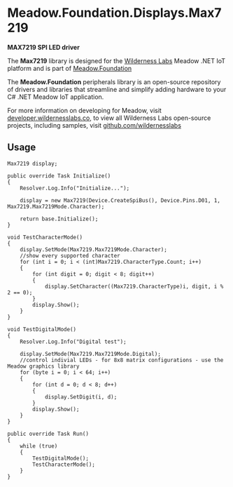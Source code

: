 # Meadow.Foundation.Displays.Max7219

**MAX7219 SPI LED driver**

The **Max7219** library is designed for the [Wilderness Labs](www.wildernesslabs.co) Meadow .NET IoT platform and is part of [Meadow.Foundation](https://developer.wildernesslabs.co/Meadow/Meadow.Foundation/)

The **Meadow.Foundation** peripherals library is an open-source repository of drivers and libraries that streamline and simplify adding hardware to your C# .NET Meadow IoT application.

For more information on developing for Meadow, visit [developer.wildernesslabs.co](http://developer.wildernesslabs.co/), to view all Wilderness Labs open-source projects, including samples, visit [github.com/wildernesslabs](https://github.com/wildernesslabs/)

## Usage

```
Max7219 display;

public override Task Initialize()
{
    Resolver.Log.Info("Initialize...");

    display = new Max7219(Device.CreateSpiBus(), Device.Pins.D01, 1, Max7219.Max7219Mode.Character);

    return base.Initialize();
}

void TestCharacterMode()
{
    display.SetMode(Max7219.Max7219Mode.Character);
    //show every supported character 
    for (int i = 0; i < (int)Max7219.CharacterType.Count; i++)
    {
        for (int digit = 0; digit < 8; digit++)
        {
            display.SetCharacter((Max7219.CharacterType)i, digit, i % 2 == 0);
        }
        display.Show();
    }
}

void TestDigitalMode()
{
    Resolver.Log.Info("Digital test");

    display.SetMode(Max7219.Max7219Mode.Digital);
    //control indivial LEDs - for 8x8 matrix configurations - use the Meadow graphics library
    for (byte i = 0; i < 64; i++)
    {
        for (int d = 0; d < 8; d++)
        {
            display.SetDigit(i, d);
        }
        display.Show();
    }
}

public override Task Run()
{
    while (true)
    {
        TestDigitalMode();
        TestCharacterMode();
    }
}

```
